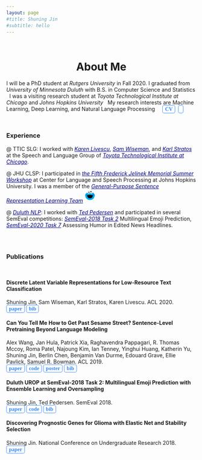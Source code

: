 ```yaml
---
layout: page
#title: Shuning Jin
#subtitle: hello
---
```


<!-- <link rel="stylesheet" href="https://cdnjs.cloudflare.com/ajax/libs/font-awesome/4.7.0/css/font-awesome.min.css">
<link rel="stylesheet" href="https://maxcdn.bootstrapcdn.com/bootstrap/3.3.7/css/bootstrap.min.css"> -->
<!-- <link rel="stylesheet" href="https://fonts.googleapis.com/icon?family=Material+Icons"> -->
<!-- <link rel="stylesheet" href="https://cdn.rawgit.com/jpswalsh/academicons/master/css/academicons.min.css"> -->


<style>
.button {
  font: bold 14px Palatino;
  text-decoration: none;
  background-color: #FFFFFF;
  color: #388af7;
  padding: 2px 6px 2px 6px;
  border-top: 1px solid #388af7;
  border-right: 1px solid  #388af7;
  border-bottom: 1px solid  #388af7;
  border-left: 1px solid  #388af7;
  border-radius:0.3em;
}
.frame {
  border: 1px solid #D3D3D3;
  outline: 5px solid #FFFFFF;
  box-shadow: 0 4px 8px 0 rgba(0, 0, 0, 0.2), 0 6px 20px 0 rgba(0, 0, 0, 0.19);  
}
.link {
  border: none;
  color: #000080;
}
.button:hover {
  background-color: #388af7;
  color: #FFFFFF;
}
.zoom {
  transition: transform .2s;
}
.zoom:hover {
  transform: scale(1.2);
.bluetext {
  display: inline;
  color: #388af7;
}


</style>


<div style="height:1em"> </div>
<h1 style="text-align:center;">About Me</h1>

I will be a PhD student at *Rutgers University* in Fall 2020.
I graduated from *University of Minnesota Duluth* with B.S. in Computer Science and Statistics <i class="fa fa-paw">&nbsp;</i>
I was a visiting research student at *Toyota Technological Institute at Chicago* and *Johns Hopkins University* <i class="fa fa-paw">&nbsp;</i>
My research interests are Machine Learning, Deep Learning, and Natural Language Processing <i class="fa fa-paw">&nbsp;</i>
&nbsp; <a href="/file/CV_of_Shuning_Jin.pdf" class="button">CV</a>
&nbsp; <a href="https://github.com/shuningjin" class="button"><i class="fa fa-github" ></i></a>
<!-- &nbsp; <a href="https://scholar.google.com/citations?hl=en&user=0Boc-2wAAAAJ" class="button"><i class="ai ai-google-scholar"></i></a> -->

<!--<span style="font-family:STKaiti;font-weight:bold;">  </span>. -->
<!-- https://ttic.uchicago.edu/~klivescu/SLATTIC/-->
<!-- <span class="bluetext">@ TTIC SLG</span>: -->


<div style="height:1em"> </div>

### Experience

@ TTIC SLG: I worked with
<a href="https://ttic.uchicago.edu/~klivescu/" class="link">*Karen Livescu*</a>,
<a href="https://swiseman.github.io" class="link">*Sam Wiseman*</a>, and
<a href="http://karlstratos.com" class="link">*Karl Stratos*</a>
at the Speech and Language Group of
<a href="https://www.ttic.edu" class="link">*Toyota Technological Institute at Chicago*</a>.


@ JHU CLSP: I participated in
<a href="https://www.clsp.jhu.edu/workshops/18-workshop/" class="link">*the Fifth Frederick Jelinek Memorial Summer Workshop*</a>
at Center for Language and Speech Processing at Johns Hopkins University. I was a member of the
<a href="https://jsalt18-sentence-repl.github.io" class="link">*General-Purpose Sentence Representation Learning Team*</a>
[<img src="/img/cookie_monster.png" alt="cookie monster" style="height:30px;margin-bottom:5px;" class="zoom">](/img/group.jpg)

@ <a href="https://www.d.umn.edu/~tpederse/group.html" class="link">*Duluth NLP*</a>: I worked with <a href="https://www.d.umn.edu/~tpederse/" class="link">*Ted Pedersen*</a>
and participated in several SemEval competitions:
<a href="https://competitions.codalab.org/competitions/17344" class="link">*SemEval-2018 Task 2*</a>
Multilingual Emoji Prediction,
<a href="https://competitions.codalab.org/competitions/20970" class="link">*SemEval-2020 Task 7*</a>
Assessing Humor in Edited News Headlines.


<div style="height:2em"> </div>

### Publications
<div style="height:1em"> </div>

<!--
<img src="/img/discrete.png" alt="cookie monster" style="width:150px; opacity: 0.6; filter:grayscale(20%);" class="frame" ALIGN="right"  HSPACE="20" VSPACE="5">
-->

#### Discrete Latent Variable Representations for Low-Resource Text Classification
Shuning Jin, Sam Wiseman, Karl Stratos, Karen Livescu. ACL 2020. <br>
<a href="https://arxiv.org/abs/2006.06226" class="button">paper</a>
<a href="https://www.aclweb.org/anthology/2020.acl-main.437.bib" class="button">bib</a>

<!--
<br>
<hr>
<img src="/img/Sesame-Circus.jpg" alt="cookie monster" class="frame" style="width:150px; opacity: 0.5; margin-bottom: 100px;" align="right" hspace="20">
 -->

#### Can You Tell Me How to Get Past Sesame Street? Sentence-Level Pretraining Beyond Language Modeling
Alex Wang, Jan Hula, Patrick Xia, Raghavendra Pappagari, R. Thomas Mccoy, Roma Patel, Najoung Kim, Ian Tenney, Yinghui Huang, Katherin Yu, Shuning Jin, Berlin Chen, Benjamin Van Durme, Edouard Grave, Ellie Pavlick, Samuel R. Bowman.
ACL 2019. <br>
<a href="https://arxiv.org/abs/1812.10860" class="button">paper</a>
<a href="https://github.com/nyu-mll/jiant/tree/bert-friends-exps" class="button">code</a>
<a href="/file/poster_wang19tell.pdf" class="button">poster</a>
<a href="https://www.aclweb.org/anthology/P19-1439.bib" class="button">bib</a>


#### Duluth UROP at SemEval-2018 Task 2: Multilingual Emoji Prediction with Ensemble Learning and Oversampling
Shuning Jin, Ted Pedersen. SemEval 2018. <br>
<a href="https://arxiv.org/abs/1805.10267" class="button">paper</a>
<a href="https://github.com/shuningjin/SemEval2018-Task2-EmojiDetection" class="button">code</a>
<a href="https://www.aclweb.org/anthology/S18-1077.bib" class="button">bib</a>


#### Discovering Prognostic Genes for Glioma with Elastic Net and Stability Selection
Shuning Jin. National Conference on Undergraduate Research 2018. <br>
<a href="https://www.ncurproceedings.org/ojs/index.php/NCUR2018/article/viewFile/2687/1396" class="button">paper</a>
